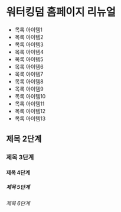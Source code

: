 # 워터킹덤 홈페이지 리뉴얼
* 목록 아이템1
* 목록 아이템2
* 목록 아이템3
* 목록 아이템4
* 목록 아이템5
* 목록 아이템6
* 목록 아이템7
* 목록 아이템8
* 목록 아이템9
* 목록 아이템10
* 목록 아이템11
* 목록 아이템12
* 목록 아이템13
## 제목 2단계
### 제목 3단계
#### 제목 4단계
##### 제목 5단계
###### 제목 6단계
